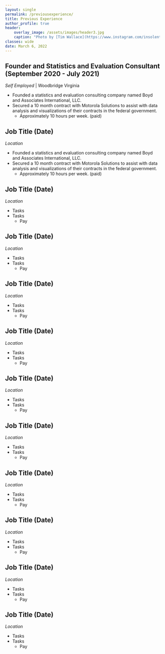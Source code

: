 ```yaml
---
layout: single
permalink: /previousexperience/
title: Previous Experience
author_profile: true
header:
    overlay_image: /assets/images/header3.jpg
    caption: "Photo by [Tim Wallace](https://www.instagram.com/insolentprodigy/)"
classes: wide
date: March 6, 2022
---
```


## Founder and Statistics and Evaluation Consultant (September 2020 - July 2021) 
*Self Employed* \| Woodbridge Virginia
-	Founded a statistics and evaluation consulting company named Boyd and Associates International, LLC. 
-	Secured a 10 month contract with Motorola Solutions to assist with data analysis and visualizations of their contracts in the federal government.
    -	Approximately 10 hours per week. (paid)

## Job Title (Date) 
*Location*
-	Founded a statistics and evaluation consulting company named Boyd and Associates International, LLC. 
-	Secured a 10 month contract with Motorola Solutions to assist with data analysis and visualizations of their contracts in the federal government.
    -	Approximately 10 hours per week. (paid)

## Job Title (Date) 
*Location*
* Tasks
* Tasks
    * Pay

## Job Title (Date) 
*Location*
* Tasks
* Tasks
    * Pay

## Job Title (Date) 
*Location*
* Tasks
* Tasks
    * Pay

## Job Title (Date) 
*Location*
* Tasks
* Tasks
    * Pay

## Job Title (Date) 
*Location*
* Tasks
* Tasks
    * Pay

## Job Title (Date) 
*Location*
* Tasks
* Tasks
    * Pay

## Job Title (Date) 
*Location*
* Tasks
* Tasks
    * Pay

## Job Title (Date) 
*Location*
* Tasks
* Tasks
    * Pay

## Job Title (Date) 
*Location*
* Tasks
* Tasks
    * Pay

## Job Title (Date) 
*Location*
* Tasks
* Tasks
    * Pay

